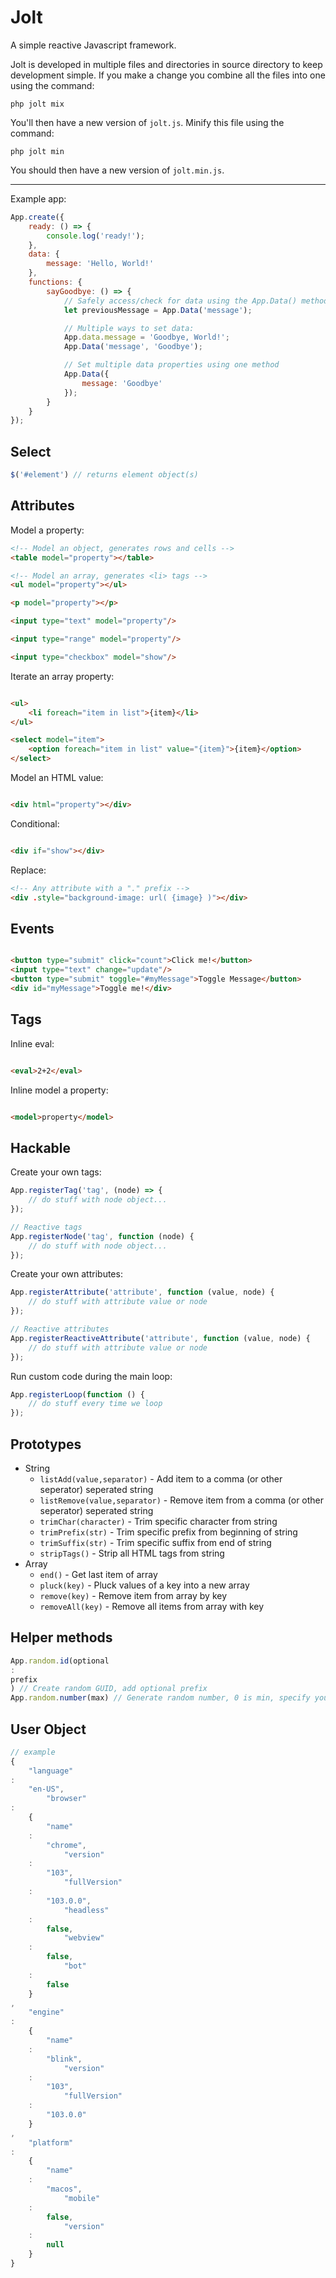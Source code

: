 # Jolt

A simple reactive Javascript framework.

Jolt is developed in multiple files and directories in source directory to keep development simple. If you make a
change you combine all the files into one using the command:

```console
php jolt mix
```

You'll then have a new version of `jolt.js`. Minify this file using the command:

```console
php jolt min
```

You should then have a new version of `jolt.min.js`.

---

Example app:

```javascript
App.create({
	ready: () => {
		console.log('ready!');
	},
	data: {
		message: 'Hello, World!'
	},
	functions: {
		sayGoodbye: () => {
			// Safely access/check for data using the App.Data() method
			let previousMessage = App.Data('message');

			// Multiple ways to set data:
			App.data.message = 'Goodbye, World!';
			App.Data('message', 'Goodbye');

			// Set multiple data properties using one method
			App.Data({
				message: 'Goodbye'
			});
		}
	}
});
```

## Select

```javascript
$('#element') // returns element object(s)
```

## Attributes

Model a property:

```html
<!-- Model an object, generates rows and cells -->
<table model="property"></table>

<!-- Model an array, generates <li> tags -->
<ul model="property"></ul>

<p model="property"></p>

<input type="text" model="property"/>

<input type="range" model="property"/>

<input type="checkbox" model="show"/>
```

Iterate an array property:

```html

<ul>
	<li foreach="item in list">{item}</li>
</ul>

<select model="item">
	<option foreach="item in list" value="{item}">{item}</option>
</select>
```

Model an HTML value:

```html

<div html="property"></div>
```

Conditional:

```html

<div if="show"></div>
```

Replace:

```html
<!-- Any attribute with a "." prefix -->
<div .style="background-image: url( {image} )"></div>
```

## Events

```html

<button type="submit" click="count">Click me!</button>
<input type="text" change="update"/>
<button type="submit" toggle="#myMessage">Toggle Message</button>
<div id="myMessage">Toggle me!</div>
```

## Tags

Inline eval:

```html

<eval>2+2</eval>
```

Inline model a property:

```html

<model>property</model>
```

## Hackable

Create your own tags:

```javascript
App.registerTag('tag', (node) => {
	// do stuff with node object...
});

// Reactive tags
App.registerNode('tag', function (node) {
	// do stuff with node object...
});
```

Create your own attributes:

```javascript
App.registerAttribute('attribute', function (value, node) {
	// do stuff with attribute value or node
});

// Reactive attributes
App.registerReactiveAttribute('attribute', function (value, node) {
	// do stuff with attribute value or node
});
```

Run custom code during the main loop:

```javascript
App.registerLoop(function () {
	// do stuff every time we loop
});
```

## Prototypes

- String
    - `listAdd(value,separator)` - Add item to a comma (or other seperator) seperated string
    - `listRemove(value,separator)` - Remove item from a comma (or other seperator) seperated string
    - `trimChar(character)` - Trim specific character from string
    - `trimPrefix(str)` - Trim specific prefix from beginning of string
    - `trimSuffix(str)` - Trim specific suffix from end of string
    - `stripTags()` - Strip all HTML tags from string
- Array
    - `end()` - Get last item of array
    - `pluck(key)` - Pluck values of a key into a new array
    - `remove(key)` - Remove item from array by key
    - `removeAll(key)` - Remove all items from array with key

## Helper methods

```javascript
App.random.id(optional
:
prefix
) // Create random GUID, add optional prefix
App.random.number(max) // Generate random number, 0 is min, specify your max
```

## User Object

```javascript
// example
{
	"language"
:
	"en-US",
		"browser"
:
	{
		"name"
	:
		"chrome",
			"version"
	:
		"103",
			"fullVersion"
	:
		"103.0.0",
			"headless"
	:
		false,
			"webview"
	:
		false,
			"bot"
	:
		false
	}
,
	"engine"
:
	{
		"name"
	:
		"blink",
			"version"
	:
		"103",
			"fullVersion"
	:
		"103.0.0"
	}
,
	"platform"
:
	{
		"name"
	:
		"macos",
			"mobile"
	:
		false,
			"version"
	:
		null
	}
}
```
